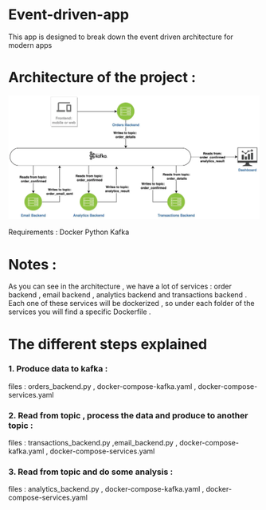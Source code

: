 # Event-driven-app
This app is designed to break down the event driven architecture for modern apps 


# Architecture of the project : 
![plot](architecture.png) 


Requirements :
Docker 
Python 
Kafka 

# Notes : 
As you can see in the architecture , we have a lot of services : order backend , email backend , analytics backend and transactions backend . Each one of these services will be dockerized , so under each folder of the services you will find a specific Dockerfile . 

# The different steps explained 
### 1. Produce data to kafka : 
files : orders_backend.py , docker-compose-kafka.yaml , docker-compose-services.yaml 
### 2. Read from topic , process the data and produce to another topic : 
files : transactions_backend.py ,email_backend.py , docker-compose-kafka.yaml , docker-compose-services.yaml 
### 3. Read from topic and do some analysis : 
files : analytics_backend.py , docker-compose-kafka.yaml , docker-compose-services.yaml  
